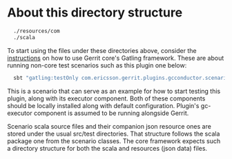 # About this directory structure

```bash
  ./resources/com
  ./scala
```

To start using the files under these directories above, consider the
[instructions](https://gerrit-documentation.storage.googleapis.com/Documentation/3.1.5/dev-e2e-tests.html)
on how to use Gerrit core's Gatling framework. These are about running
non-core test scenarios such as this plugin one below:

```bash
  sbt "gatling:testOnly com.ericsson.gerrit.plugins.gcconductor.scenarios.CreateChangesTriggeringGc"

```

This is a scenario that can serve as an example for how to start testing
this plugin, along with its executor component. Both of these components
should be locally installed along with default configuration. Plugin's
gc-executor component is assumed to be running alongside Gerrit.

Scenario scala source files and their companion json resource ones are
stored under the usual src/test directories. That structure follows the
scala package one from the scenario classes. The core framework expects
such a directory structure for both the scala and resources (json data)
files.
